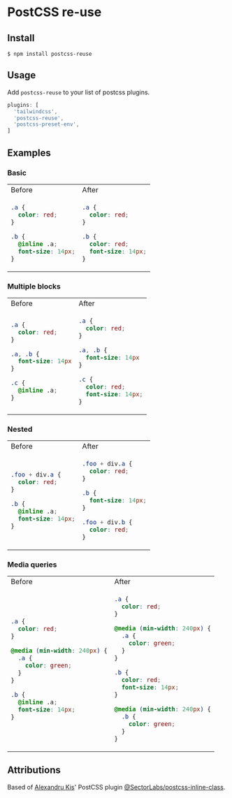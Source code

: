 # PostCSS re-use

## Install

```
$ npm install postcss-reuse
```

## Usage

Add `postcss-reuse` to your list of postcss plugins.

```JavaScript
plugins: [
  'tailwindcss',
  'postcss-reuse',
  'postcss-preset-env',
]
```

## Examples

### Basic

<table>
<tr><td>Before</td><td>After</td></tr>
<tr><td>

```CSS
.a {
  color: red;
}

.b {
  @inline .a;
  font-size: 14px;
}
```

</td><td>

```CSS
.a {
  color: red;
}

.b {
  color: red;
  font-size: 14px;
}
```

</td></tr>
</table>

### Multiple blocks

<table>
<tr><td>Before</td><td>After</td></tr>
<tr><td>

```CSS
.a {
  color: red;
}

.a, .b {
  font-size: 14px
}

.c {
  @inline .a;
}
```

</td><td>

```CSS
.a {
  color: red;
}

.a, .b {
  font-size: 14px
}

.c {
  color: red;
  font-size: 14px;
}
```

</td></tr>
</table>

### Nested

<table>
<tr><td>Before</td><td>After</td></tr>
<tr><td>

```CSS
.foo + div.a {
  color: red;
}

.b {
  @inline .a;
  font-size: 14px;
}
```

</td><td>

```CSS
.foo + div.a {
  color: red;
}

.b {
  font-size: 14px;
}

.foo + div.b {
  color: red;
}
```

</td></tr>
</table>

### Media queries

<table>
<tr><td>Before</td><td>After</td></tr>
<tr><td>

```CSS
.a {
  color: red;
}

@media (min-width: 240px) {
  .a {
    color: green;
  }
}

.b {
  @inline .a;
  font-size: 14px;
}
```

</td><td>

```CSS
.a {
  color: red;
}

@media (min-width: 240px) {
  .a {
    color: green;
  }
}

.b {
  color: red;
  font-size: 14px;
}

@media (min-width: 240px) {
  .b {
    color: green;
  }
}
```

</td></tr>
</table>

## Attributions

Based of [Alexandru Kis](https://github.com/alexandrukis)' PostCSS plugin [@SectorLabs/postcss-inline-class](https://github.com/SectorLabs/postcss-inline-class#readme).
